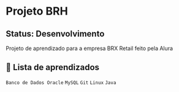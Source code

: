 <h1 aling="center"> Projeto BRH</h1>
<h2>Status: Desenvolvimento </h2>
Projeto de aprendizado para a empresa BRX Retail feito pela Alura 

## :hammer: Lista de aprendizados
`Banco de Dados Oracle`
`MySQL`
`Git`
`Linux`
`Java`

